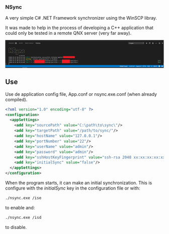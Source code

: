 ### NSync

A very simple C# .NET Framework synchronizer using the WinSCP libray.

It was made to help in the process of developing a C++ application that could only be tested in a remote QNX server (very far away).

![Screenshot](screenshot.png)

## Use

Use de application config file, App.conf or nsync.exe.conf (when already compiled).

```xml
<?xml version="1.0" encoding="utf-8" ?>
<configuration>
  <appSettings>
    <add key="sourcePath" value="C:\path\to\sync\"/>
    <add key="targetPath" value="/path/to/sync/"/>
    <add key="hostName" value="127.0.0.1"/>
    <add key="portNumber" value="22"/>
    <add key="userName" value="admin"/>
    <add key="password" value="admin"/>
    <add key="sshHostKeyFingerprint" value="ssh-rsa 2048 xx:xx:xx:xx:xx:xx..."/>
    <add key="initialSync" value="false"/>
  </appSettings>
</configuration>
```

When the program starts, it can make an initial synchronization. This is configure with the *initialSync* key in the configuration file or with:

```bash
./nsync.exe /ise
```

to enable and:

```bash
./nsync.exe /isd
```

to disable.